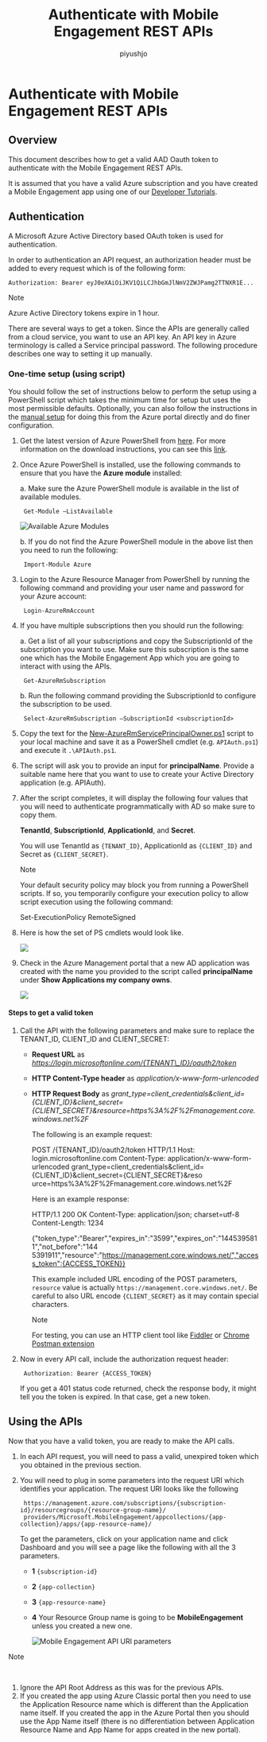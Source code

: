 ﻿---
title: Authenticate with Mobile Engagement REST APIs
description: Describes how to authenticate with Azure Mobile Engagement REST APIs
services: mobile-engagement
documentationcenter: mobile
author: piyushjo
manager: erikre
editor: ''

ms.assetid: da82cb36-957a-4e19-a805-b44733cf6597
ms.service: mobile-engagement
ms.devlang: na
ms.topic: article
ms.tgt_pltfrm: mobile-multiple
ms.workload: mobile
ms.date: 10/05/2016
ms.author: wesmc;ricksal

---
# Authenticate with Mobile Engagement REST APIs
## Overview
This document describes how to get a valid AAD Oauth token to authenticate with the Mobile Engagement REST APIs. 

It is assumed that you have a valid Azure subscription and you have created a Mobile Engagement app using one of our [Developer Tutorials](mobile-engagement-windows-store-dotnet-get-started.md).

## Authentication
A Microsoft Azure Active Directory based OAuth token is used for authentication. 

In order to authentication an API request, an authorization header must be added to every request which is of the following form:

    Authorization: Bearer eyJ0eXAiOiJKV1QiLCJhbGmJlNmV2ZWJPamg2TTNXR1E...

> [!NOTE]
> Azure Active Directory tokens expire in 1 hour.
> 
> 

There are several ways to get a token. Since the APIs are generally called from a cloud service, you want to use an API key. An API key in Azure terminology is called a Service principal password. The following procedure describes one way to setting it up manually.

### One-time setup (using script)
You should follow the set of instructions below to perform the setup using a PowerShell script which takes the minimum time for setup but uses the most permissible defaults. Optionally, you can also follow the instructions in the [manual setup](mobile-engagement-api-authentication-manual.md) for doing this from the Azure portal directly and do finer configuration. 

1. Get the latest version of Azure PowerShell from [here](http://aka.ms/webpi-azps). For more information on the download instructions, you can see this [link](/powershell/azure/overview).  
2. Once Azure PowerShell is installed, use the following commands to ensure that you have the **Azure module** installed:
   
    a. Make sure the Azure PowerShell module is available in the list of available modules. 
   
        Get-Module –ListAvailable 
   
    ![Available Azure Modules][1]
   
    b. If you do not find the Azure PowerShell module in the above list then you need to run the following:
   
        Import-Module Azure 
3. Login to the Azure Resource Manager from PowerShell by running the following command and providing your user name and password for your Azure account: 
   
        Login-AzureRmAccount
4. If you have multiple subscriptions then you should run the following:
   
    a. Get a list of all your subscriptions and copy the SubscriptionId of the subscription you want to use. Make sure this subscription is the same one which has the Mobile Engagement App which you are going to interact with using the APIs. 
   
        Get-AzureRmSubscription
   
    b. Run the following command providing the SubscriptionId to configure the subscription to be used.
   
        Select-AzureRmSubscription –SubscriptionId <subscriptionId>
5. Copy the text for the [New-AzureRmServicePrincipalOwner.ps1](https://raw.githubusercontent.com/matt-gibbs/azbits/master/src/New-AzureRmServicePrincipalOwner.ps1) script to your local machine and save it as a PowerShell cmdlet (e.g. `APIAuth.ps1`) and execute it `.\APIAuth.ps1`. 
6. The script will ask you to provide an input for **principalName**. Provide a suitable name here that you want to use to create your Active Directory application (e.g. APIAuth). 
7. After the script completes, it will display the following four values that you will need to authenticate programmatically with AD so make sure to copy them. 
   
    **TenantId**, **SubscriptionId**, **ApplicationId**, and **Secret**.
   
    You will use TenantId as `{TENANT_ID}`, ApplicationId as `{CLIENT_ID}` and Secret as `{CLIENT_SECRET}`.
   
   > [!NOTE]
   > Your default security policy may block you from running a PowerShell scripts. If so, you temporarily configure your execution policy to allow script execution using the following command:
   > 
   > Set-ExecutionPolicy RemoteSigned
   > 
   > 
8. Here is how the set of PS cmdlets would look like. 
   
    ![][3]
9. Check in the Azure Management portal that a new AD application was created with the name you provided to the script called **principalName** under **Show Applications my company owns**.
   
    ![][4]

#### Steps to get a valid token
1. Call the API with the following parameters and make sure to replace the TENANT\_ID, CLIENT\_ID and CLIENT\_SECRET:
   
   * **Request URL** as *https://login.microsoftonline.com/{TENANT\_ID}/oauth2/token*
   * **HTTP Content-Type header** as *application/x-www-form-urlencoded*
   * **HTTP Request Body** as *grant\_type=client\_credentials&client_id={CLIENT\_ID}&client_secret={CLIENT\_SECRET}&resource=https%3A%2F%2Fmanagement.core.windows.net%2F*
     
     The following is an example request:
     
       POST /{TENANT_ID}/oauth2/token HTTP/1.1
       Host: login.microsoftonline.com
       Content-Type: application/x-www-form-urlencoded
       grant_type=client_credentials&client_id={CLIENT_ID}&client_secret={CLIENT_SECRET}&reso
       urce=https%3A%2F%2Fmanagement.core.windows.net%2F
     
     Here is an example response:
     
       HTTP/1.1 200 OK
       Content-Type: application/json; charset=utf-8
       Content-Length: 1234
     
       {"token_type":"Bearer","expires_in":"3599","expires_on":"1445395811","not_before":"144
       5391911","resource":"https://management.core.windows.net/","access_token":{ACCESS_TOKEN}}
     
     This example included URL encoding of the POST parameters, `resource` value is actually `https://management.core.windows.net/`. Be careful to also URL encode `{CLIENT_SECRET}` as it may contain special characters.
     
     > [!NOTE]
     > For testing, you can use an HTTP client tool like [Fiddler](http://www.telerik.com/fiddler) or [Chrome Postman extension](https://chrome.google.com/webstore/detail/postman/fhbjgbiflinjbdggehcddcbncdddomop) 
     > 
     > 
2. Now in every API call, include the authorization request header:
   
        Authorization: Bearer {ACCESS_TOKEN}
   
    If you get a 401 status code returned, check the response body, it might tell you the token is expired. In that case, get a new token.

## Using the APIs
Now that you have a valid token, you are ready to make the API calls.

1. In each API request, you will need to pass a valid, unexpired token which you obtained in the previous section.
2. You will need to plug in some parameters into the request URI which identifies your application. The request URI looks like the following
   
        https://management.azure.com/subscriptions/{subscription-id}/resourcegroups/{resource-group-name}/
        providers/Microsoft.MobileEngagement/appcollections/{app-collection}/apps/{app-resource-name}/
   
    To get the parameters, click on your application name and click Dashboard and you will see a page like the following with all the 3 parameters.
   
   * **1** `{subscription-id}`
   * **2** `{app-collection}`
   * **3** `{app-resource-name}`
   * **4** Your Resource Group name is going to be **MobileEngagement** unless you created a new one. 
     
     ![Mobile Engagement API URI parameters][2]

> [!NOTE]
> <br/>
> 
> 1. Ignore the API Root Address as this was for the previous APIs.<br/>
> 2. If you created the app using Azure Classic portal then you need to use the Application Resource name which is different than the Application name itself. If you created the app in the Azure Portal then you should use the App Name itself (there is no differentiation between Application Resource Name and App Name for apps created in the new portal).  
> 
> 

<!-- Images -->
[1]: ./media/mobile-engagement-api-authentication/azure-module.png
[2]: ./media/mobile-engagement-api-authentication/mobile-engagement-api-uri-params.png
[3]: ./media/mobile-engagement-api-authentication/ps-cmdlets.png
[4]: ./media/mobile-engagement-api-authentication/ad-app-creation.png



